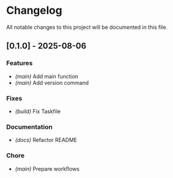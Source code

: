 # Changelog

All notable changes to this project will be documented in this file.

## [0.1.0] - 2025-08-06

### Features

- *(main)* Add main function
- *(main)* Add version command

### Fixes

- *(build)* Fix Taskfile

### Documentation

- *(docs)* Refactor README

### Chore

- *(main)* Prepare workflows

<!-- generated by git-cliff -->

